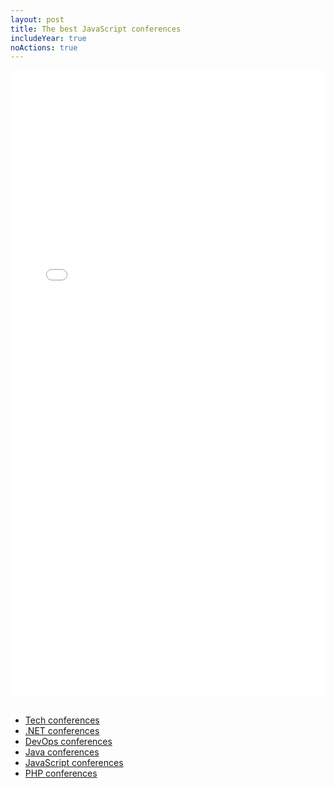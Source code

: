 ```yaml
---
layout: post
title: The best JavaScript conferences
includeYear: true
noActions: true
---
```


<div align="center">
<iframe width="100%" height="1000px" src="//dev.events/javascript" title="JavaScript conferences" frameborder="0" allow="accelerometer; autoplay; clipboard-write; encrypted-media; gyroscope; picture-in-picture" allowfullscreen></iframe>
</div>

<br>

- [Tech conferences](/conferences/tech)
- [.NET conferences](/conferences/dotnet)
- [DevOps conferences](/conferences/devops)
- [Java conferences](/conferences/java)
- [JavaScript conferences](/conferences/javascript)
- [PHP conferences](/conferences/php)

